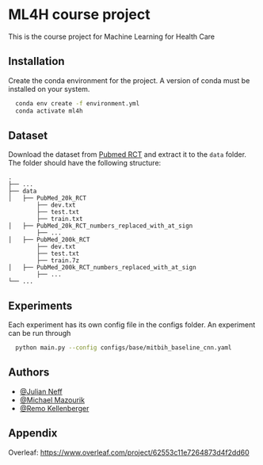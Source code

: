 
# ML4H course project

This is the course project for Machine Learning for Health Care

## Installation

Create the conda environment for the project. A version of conda must be installed on your system.

```bash
  conda env create -f environment.yml
  conda activate ml4h
```

## Dataset

Download the dataset from [Pubmed RCT](https://github.com/Franck-Dernoncourt/pubmed-rct) and extract it to the `data` folder. The folder should have the following structure:

    .
    ├── ...
    ├── data                    
    │   ├── PubMed_20k_RCT
            ├── dev.txt
            ├── test.txt
            ├── train.txt
    │   ├── PubMed_20k_RCT_numbers_replaced_with_at_sign
            ├── ...
    │   ├── PubMed_200k_RCT
            ├── dev.txt
            ├── test.txt
            ├── train.7z
    │   ├── PubMed_200k_RCT_numbers_replaced_with_at_sign
            ├── ...
    └── ...

## Experiments

Each experiment has its own config file in the configs folder. An experiment can be run through

```bash
  python main.py --config configs/base/mitbih_baseline_cnn.yaml
```

## Authors

- [@Julian Neff](https://github.com/neffjulian)
- [@Michael Mazourik](https://github.com/MikeDoes)
- [@Remo Kellenberger](https://github.com/remo48)

## Appendix

Overleaf: https://www.overleaf.com/project/62553c11e7264873d4f2dd60
